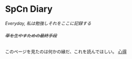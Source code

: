 # SpCn Diary
*Everyday, 私は勉強しそれをここに記録する*
###### ~~草を生やすための最終手段~~

このページを見たのは何かの縁だ、これを読んでほしい。 
[心得](https://github.com/SuperConsole/SuperC-Learning-Diary/blob/master/KOKOROE.md)
